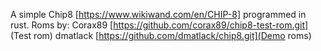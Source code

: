 A simple Chip8 [https://www.wikiwand.com/en/CHIP-8] programmed in rust.
Roms by:
 Corax89 [https://github.com/corax89/chip8-test-rom.git] (Test rom)
 dmatlack [https://github.com/dmatlack/chip8.git](Demo roms)
 